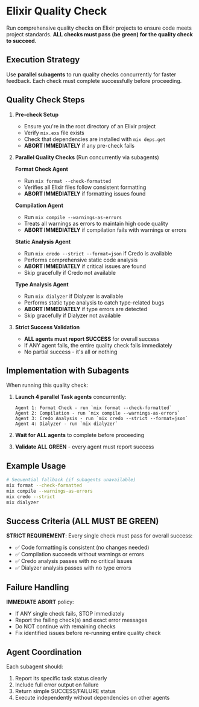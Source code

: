 # Elixir Quality Check

Run comprehensive quality checks on Elixir projects to ensure code meets project standards. **ALL checks must pass (be green) for the quality check to succeed.**

## Execution Strategy

Use **parallel subagents** to run quality checks concurrently for faster feedback. Each check must complete successfully before proceeding.

## Quality Check Steps

1. **Pre-check Setup**
   - Ensure you're in the root directory of an Elixir project
   - Verify `mix.exs` file exists
   - Check that dependencies are installed with `mix deps.get`
   - **ABORT IMMEDIATELY** if any pre-check fails

2. **Parallel Quality Checks** (Run concurrently via subagents)
   
   **Format Check Agent**
   - Run `mix format --check-formatted`
   - Verifies all Elixir files follow consistent formatting
   - **ABORT IMMEDIATELY** if formatting issues found
   
   **Compilation Agent**
   - Run `mix compile --warnings-as-errors`
   - Treats all warnings as errors to maintain high code quality
   - **ABORT IMMEDIATELY** if compilation fails with warnings or errors
   
   **Static Analysis Agent**
   - Run `mix credo --strict --format=json` if Credo is available
   - Performs comprehensive static code analysis
   - **ABORT IMMEDIATELY** if critical issues are found
   - Skip gracefully if Credo not available
   
   **Type Analysis Agent**
   - Run `mix dialyzer` if Dialyzer is available
   - Performs static type analysis to catch type-related bugs
   - **ABORT IMMEDIATELY** if type errors are detected
   - Skip gracefully if Dialyzer not available

3. **Strict Success Validation**
   - **ALL agents must report SUCCESS** for overall success
   - If ANY agent fails, the entire quality check fails immediately
   - No partial success - it's all or nothing

## Implementation with Subagents

When running this quality check:

1. **Launch 4 parallel Task agents** concurrently:
   ```
   Agent 1: Format Check - run `mix format --check-formatted`
   Agent 2: Compilation - run `mix compile --warnings-as-errors` 
   Agent 3: Credo Analysis - run `mix credo --strict --format=json`
   Agent 4: Dialyzer - run `mix dialyzer`
   ```

2. **Wait for ALL agents** to complete before proceeding

3. **Validate ALL GREEN** - every agent must report success

## Example Usage

```bash
# Sequential fallback (if subagents unavailable)
mix format --check-formatted
mix compile --warnings-as-errors
mix credo --strict
mix dialyzer
```

## Success Criteria (ALL MUST BE GREEN)

**STRICT REQUIREMENT**: Every single check must pass for overall success:
- ✅ Code formatting is consistent (no changes needed)
- ✅ Compilation succeeds without warnings or errors
- ✅ Credo analysis passes with no critical issues
- ✅ Dialyzer analysis passes with no type errors

## Failure Handling

**IMMEDIATE ABORT** policy:
- If ANY single check fails, STOP immediately
- Report the failing check(s) and exact error messages
- Do NOT continue with remaining checks
- Fix identified issues before re-running entire quality check

## Agent Coordination

Each subagent should:
1. Report its specific task status clearly
2. Include full error output on failure
3. Return simple SUCCESS/FAILURE status
4. Execute independently without dependencies on other agents